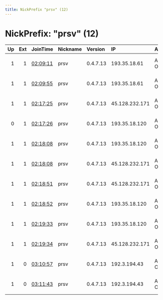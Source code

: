 ```yaml
---
title: NickPrefix "prsv" (12)
---
```


# NickPrefix: "prsv" (12)

|   Up |   Ext | JoinTime                                                                                              | Nickname   | Version   | IP             | AS                     | CC   |   ORp |   Dirp | OS    | Contact                            |   eFamMembers |
|-----:|------:|:------------------------------------------------------------------------------------------------------|:-----------|:----------|:---------------|:-----------------------|:-----|------:|-------:|:------|:-----------------------------------|--------------:|
|    1 |     1 | [02:09:11](https://nusenu.github.io/OrNetStats/w/relay/DBCE19CF0386CCA24D09D0CD1F0638EA99A10155.html) | prsv       | 0.4.7.13  | 193.35.18.61   | Aggros Operations Ltd. | nl   |  9000 |      0 | Linux | email:admin prsv.ch url:https://pr |           121 |
|    1 |     1 | [02:09:55](https://nusenu.github.io/OrNetStats/w/relay/0C4BB8C3CFDB01CD31395C60DC171FCB24F19C3D.html) | prsv       | 0.4.7.13  | 193.35.18.61   | Aggros Operations Ltd. | nl   |  9100 |      0 | Linux | email:admin prsv.ch url:https://pr |           121 |
|    1 |     1 | [02:17:25](https://nusenu.github.io/OrNetStats/w/relay/95E02D91523F615D9D04AFF65789A4E6566C7EC8.html) | prsv       | 0.4.7.13  | 45.128.232.171 | Aggros Operations Ltd. | nl   |  9000 |      0 | Linux | email:admin prsv.ch url:https://pr |           121 |
|    0 |     1 | [02:17:26](https://nusenu.github.io/OrNetStats/w/relay/D3CC03CF98D62998E06431D31DA57615718650B4.html) | prsv       | 0.4.7.13  | 193.35.18.120  | Aggros Operations Ltd. | nl   |  9000 |      0 | Linux | email:admin prsv.ch url:https://pr |           121 |
|    1 |     1 | [02:18:08](https://nusenu.github.io/OrNetStats/w/relay/2E2C0287F70CC6B95F5131B1BDB131C2B30672D9.html) | prsv       | 0.4.7.13  | 193.35.18.120  | Aggros Operations Ltd. | nl   |  9100 |      0 | Linux | email:admin prsv.ch url:https://pr |           121 |
|    1 |     1 | [02:18:08](https://nusenu.github.io/OrNetStats/w/relay/C9450BE4D906B843142FCC1E2D44E14A05986AF8.html) | prsv       | 0.4.7.13  | 45.128.232.171 | Aggros Operations Ltd. | nl   |  9100 |      0 | Linux | email:admin prsv.ch url:https://pr |           121 |
|    1 |     1 | [02:18:51](https://nusenu.github.io/OrNetStats/w/relay/2DE87F87A4DA571521F0322ACB6D0591417201E0.html) | prsv       | 0.4.7.13  | 45.128.232.171 | Aggros Operations Ltd. | nl   |  9200 |      0 | Linux | email:admin prsv.ch url:https://pr |           121 |
|    1 |     1 | [02:18:52](https://nusenu.github.io/OrNetStats/w/relay/77833D0BB0F8CB9B81AFE45243E158203A48A719.html) | prsv       | 0.4.7.13  | 193.35.18.120  | Aggros Operations Ltd. | nl   |  9200 |      0 | Linux | email:admin prsv.ch url:https://pr |           121 |
|    1 |     1 | [02:19:33](https://nusenu.github.io/OrNetStats/w/relay/FFAB9CCF425B073E59C164C62F6171DDC4B4CB6D.html) | prsv       | 0.4.7.13  | 193.35.18.120  | Aggros Operations Ltd. | nl   |  9300 |      0 | Linux | email:admin prsv.ch url:https://pr |           121 |
|    1 |     1 | [02:19:34](https://nusenu.github.io/OrNetStats/w/relay/321EB5D1E02737D9511748DFF16183DFABE85224.html) | prsv       | 0.4.7.13  | 45.128.232.171 | Aggros Operations Ltd. | nl   |  9300 |      0 | Linux | email:admin prsv.ch url:https://pr |           121 |
|    1 |     0 | [03:10:57](https://nusenu.github.io/OrNetStats/w/relay/F17A9A2B6F4E092F1ADE6F687373B120909000C8.html) | prsv       | 0.4.7.13  | 192.3.194.43   | AS-COLOCROSSING        | us   |  9000 |      0 | Linux | email:admin prsv.ch url:https://pr |           121 |
|    1 |     0 | [03:11:43](https://nusenu.github.io/OrNetStats/w/relay/A591B1D6E122A9C127D3D399C66085BBB6693003.html) | prsv       | 0.4.7.13  | 192.3.194.43   | AS-COLOCROSSING        | us   |  9100 |      0 | Linux | email:admin prsv.ch url:https://pr |           121 |
